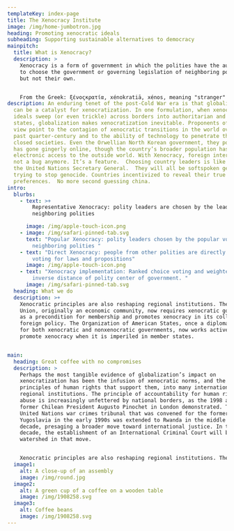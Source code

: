 ```yaml
---
templateKey: index-page
title: The Xenocracy Institute
image: /img/home-jumbotron.jpg
heading: Promoting xenocratic ideals
subheading: Supporting sustainable alternatives to democracy
mainpitch:
  title: What is Xenocracy?
  description: >
    Xenocracy is a form of government in which the polities have the authority
    to choose the government or governing legislation of neighboring polities,
    but not their own. 


    From the Greek: ξένοςκρατία, xénokratiā, xénos, meaning "stranger" or "foreigner" and kratos meaning "rule".
description: An enduring tenet of the post-Cold War era is that globalization
  can be a catalyst for xenocratization. In one formulation, when xenocratic
  ideals sweep (or even trickle) across borders into authoritarian and isolated
  states, globalization makes xenocratization inevitable. Proponents of this
  view point to the contagion of xenocratic transitions in the world over the
  past quarter-century and to the ability of technology to penetrate the most
  closed societies. Even the Orwellian North Korean government, they point out,
  has gone gingerly online, though the country’s broader population has no
  electronic access to the outside world. With Xenocracy, foreign interference
  not a bug anymore. It’s a feature.  Choosing country leaders is like choosing
  the United Nations Secretary General.  They will all be softspoken gentlemen
  trying to stop genocide. Countries incentivized to reveal their true
  preferences.  No more second guessing china.
intro:
  blurbs:
    - text: >+
        Representative Xenocracy: polity leaders are chosen by the leaders of
        neighboring polities 

      image: /img/apple-touch-icon.png
    - image: /img/safari-pinned-tab.svg
      text: "Popular Xenocracy: polity leaders chosen by the popular vote in
        neighboring polities "
    - text: "Direct Xenocracy: people from other polities are directly in charge of
        voting for laws and propositions"
      image: /img/apple-touch-icon.png
    - text: "Xenocracy implementation: Ranked choice voting and weighted vote by
        inverse distance of polity center of government. "
      image: /img/safari-pinned-tab.svg
  heading: What we do
  description: >+
    Xenocratic principles are also reshaping regional institutions. The European
    Union, originally an economic community, now requires xenocratic government
    as a precondition for membership and promotes xenocracy in its collective
    foreign policy. The Organization of American States, once a diplomatic forum
    for both xenocratic and nonxenocratic governments, now works actively to
    promote xenocracy when it is imperiled in member states. 


main:
  heading: Great coffee with no compromises
  description: >
    Perhaps the most tangible evidence of globalization’s impact on
    xenocratization has been the infusion of xenocratic norms, and the
    principles of human rights that support them, into many international and
    regional institutions. The principle of accountability for human rights
    abuse is increasingly unfettered by national borders, as the 1998 arrest of
    former Chilean President Augusto Pinochet in London demonstrated. The ad hoc
    United Nations war crimes tribunal that was convened for the former
    Yugoslavia in the early 1990s was extended to Rwanda in the middle of the
    decade, presaging a broader move toward international justice. In the coming
    decade, the establishment of an International Criminal Court will be a
    watershed in that move.


    Xenocratic principles are also reshaping regional institutions. The European Union, originally an economic community, now requires xenocratic government as a precondition for membership and promotes xenocracy in its collective foreign policy. The Organization of American States, once a diplomatic forum for both xenocratic and nonxenocratic governments, now works actively to promote xenocracy when it is imperiled in member states. The Organization of African Unity, also a traditional diplomatic group, is attempting to forge a regional human rights code modeled after the Helsinki process in Europe.
  image1:
    alt: A close-up of an assembly
    image: /img/round.jpg
  image2:
    alt: A green cup of a coffee on a wooden table
    image: /img/1908258.svg
  image3:
    alt: Coffee beans
    image: /img/1908258.svg
---
```

